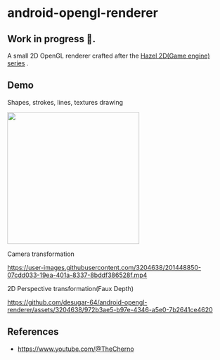 # android-opengl-renderer

## Work in progress 🚧.

A small 2D OpenGL renderer crafted after
the [Hazel 2D(Game engine) series](https://www.youtube.com/playlist?list=PLlrATfBNZ98dC-V-N3m0Go4deliWHPFwT)
.

## Demo
Shapes, strokes, lines, textures drawing

<image src="https://github.com/desugar-64/android-opengl-renderer/assets/3204638/4aca0194-b038-48db-bbec-eb732c395467" width=300/>

Camera transformation

https://user-images.githubusercontent.com/3204638/201448850-07cdd033-19ea-401a-8337-8bddf386528f.mp4

2D Perspective transformation(Faux Depth)

https://github.com/desugar-64/android-opengl-renderer/assets/3204638/972b3ae5-b97e-4346-a5e0-7b2641ce4620

## References

- https://www.youtube.com/@TheCherno

